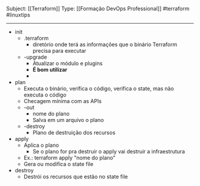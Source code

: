 Subject: [[Terraform]] 
Type: [[Formação DevOps Professional]]  #terraform #linuxtips

---

- init
	- .terraform
		- diretório onde terá as informações que o binário Terraform precisa para executar
	- -upgrade
		- Atualizar o módulo e plugins
		- **É bom utilizar**
		- 
- plan
	- Executa o binário, verifica o código, verifica o state, mas não executa o código
	- Checagem mínima com as APIs
	- -out 
		- nome do plano
		- Salva em um arquivo o plano
	- -destroy
		- Plano de destruição dos recursos
- apply
	- Aplica o plano 
		- Se o plano for pra destruir o apply vai destruir a infraestrutura
	- Ex.: terraform apply "nome do plano"
	- Gera ou modifica o state file
- destroy
	- Destrói os recursos que estão no state file
